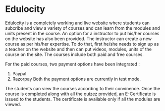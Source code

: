 # Edulocity

Edulocity is a completely working and live website where students can subcribe and view a variety of courses and can learn from the modules 
and units present in the course. An option for a instructor to put his/her courses on the website has also been provided. The instructor 
can create a new course as per his/her expertise. To do that, first he/she needs to sign up as a teacher on the website and then can put 
videos, modules, units of the course on the site. The courses include both paid and free courses. 

For the paid courses, two payment options have been integrated : 
  1. Paypal  
  2. Razorpay
 Both the payment options are currently in test mode.

The students can view the courses according to their convinence. Once the course is completed along with all the quizez provided, an 
E-Certificate is issued to the students. The certificate is available only if all the modules are viewed. 
  
